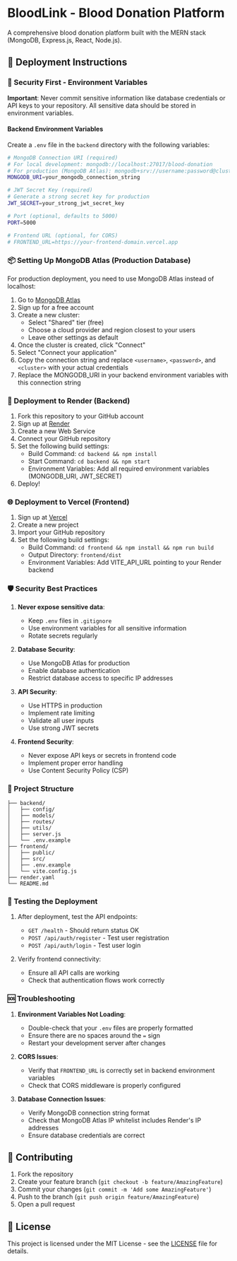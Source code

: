 # BloodLink - Blood Donation Platform

A comprehensive blood donation platform built with the MERN stack (MongoDB, Express.js, React, Node.js).

## 🚀 Deployment Instructions

### 🔐 Security First - Environment Variables

**Important**: Never commit sensitive information like database credentials or API keys to your repository. All sensitive data should be stored in environment variables.

#### Backend Environment Variables

Create a `.env` file in the `backend` directory with the following variables:

```bash
# MongoDB Connection URI (required)
# For local development: mongodb://localhost:27017/blood-donation
# For production (MongoDB Atlas): mongodb+srv://username:password@cluster.mongodb.net/blood-donation
MONGODB_URI=your_mongodb_connection_string

# JWT Secret Key (required)
# Generate a strong secret key for production
JWT_SECRET=your_strong_jwt_secret_key

# Port (optional, defaults to 5000)
PORT=5000

# Frontend URL (optional, for CORS)
# FRONTEND_URL=https://your-frontend-domain.vercel.app
```

### 📦 Setting Up MongoDB Atlas (Production Database)

For production deployment, you need to use MongoDB Atlas instead of localhost:

1. Go to [MongoDB Atlas](https://www.mongodb.com/cloud/atlas)
2. Sign up for a free account
3. Create a new cluster:
   - Select "Shared" tier (free)
   - Choose a cloud provider and region closest to your users
   - Leave other settings as default
4. Once the cluster is created, click "Connect"
5. Select "Connect your application"
6. Copy the connection string and replace `<username>`, `<password>`, and `<cluster>` with your actual credentials
7. Replace the MONGODB_URI in your backend environment variables with this connection string

### 🚀 Deployment to Render (Backend)

1. Fork this repository to your GitHub account
2. Sign up at [Render](https://render.com/)
3. Create a new Web Service
4. Connect your GitHub repository
5. Set the following build settings:
   - Build Command: `cd backend && npm install`
   - Start Command: `cd backend && npm start`
   - Environment Variables: Add all required environment variables (MONGODB_URI, JWT_SECRET)
6. Deploy!

### 🌐 Deployment to Vercel (Frontend)

1. Sign up at [Vercel](https://vercel.com/)
2. Create a new project
3. Import your GitHub repository
4. Set the following build settings:
   - Build Command: `cd frontend && npm install && npm run build`
   - Output Directory: `frontend/dist`
   - Environment Variables: Add VITE_API_URL pointing to your Render backend

### 🛡️ Security Best Practices

1. **Never expose sensitive data**:
   - Keep `.env` files in `.gitignore`
   - Use environment variables for all sensitive information
   - Rotate secrets regularly

2. **Database Security**:
   - Use MongoDB Atlas for production
   - Enable database authentication
   - Restrict database access to specific IP addresses

3. **API Security**:
   - Use HTTPS in production
   - Implement rate limiting
   - Validate all user inputs
   - Use strong JWT secrets

4. **Frontend Security**:
   - Never expose API keys or secrets in frontend code
   - Implement proper error handling
   - Use Content Security Policy (CSP)

### 📁 Project Structure

```
├── backend/
│   ├── config/
│   ├── models/
│   ├── routes/
│   ├── utils/
│   ├── server.js
│   └── .env.example
├── frontend/
│   ├── public/
│   ├── src/
│   ├── .env.example
│   └── vite.config.js
├── render.yaml
└── README.md
```

### 🧪 Testing the Deployment

1. After deployment, test the API endpoints:
   - `GET /health` - Should return status OK
   - `POST /api/auth/register` - Test user registration
   - `POST /api/auth/login` - Test user login

2. Verify frontend connectivity:
   - Ensure all API calls are working
   - Check that authentication flows work correctly

### 🆘 Troubleshooting

1. **Environment Variables Not Loading**:
   - Double-check that your `.env` files are properly formatted
   - Ensure there are no spaces around the `=` sign
   - Restart your development server after changes

2. **CORS Issues**:
   - Verify that `FRONTEND_URL` is correctly set in backend environment variables
   - Check that CORS middleware is properly configured

3. **Database Connection Issues**:
   - Verify MongoDB connection string format
   - Check that MongoDB Atlas IP whitelist includes Render's IP addresses
   - Ensure database credentials are correct

## 🤝 Contributing

1. Fork the repository
2. Create your feature branch (`git checkout -b feature/AmazingFeature`)
3. Commit your changes (`git commit -m 'Add some AmazingFeature'`)
4. Push to the branch (`git push origin feature/AmazingFeature`)
5. Open a pull request

## 📄 License

This project is licensed under the MIT License - see the [LICENSE](LICENSE) file for details.